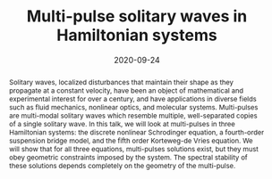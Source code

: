 ---
# Documentation: https://sourcethemes.com/academic/docs/managing-content/

title: "Multi-pulse solitary waves in Hamiltonian systems"
event: 
location: SMU math colloquium
address: 
  street: 
  city: 
  region: Dallas, TX (virtual)
  postcode:
  country:
summary:
abstract: "Solitary waves, localized disturbances that maintain their shape as they propagate at a constant velocity, have been an object of mathematical and experimental interest for over a century, and have applications in diverse fields such as fluid mechanics, nonlinear optics, and molecular systems. Multi-pulses are multi-modal solitary waves which resemble multiple, well-separated copies of a single solitary wave. In this talk, we will look at multi-pulses in three Hamiltonian systems: the discrete nonlinear Schrodinger equation, a fourth-order suspension bridge model, and the fifth order Korteweg-de Vries equation. We will show that for all three equations, multi-pulses solutions exist, but they must obey geometric constraints imposed by the system. The spectral stability of these solutions depends completely on the geometry of the multi-pulse."

# Talk start and end times.
#   End time can optionally be hidden by prefixing the line with `#`.
date: 2020-09-24
# date_end: 2020-09-24
all_day: true

# Schedule page publish date (NOT talk date).
publishDate: 2020-09-24

authors: []
tags: []

# Is this a featured talk? (true/false)
featured: false

# Featured image
# To use, add an image named `featured.jpg/png` to your page's folder. 
# Focal points: Smart, Center, TopLeft, Top, TopRight, Left, Right, BottomLeft, Bottom, BottomRight.
image:
  caption: ""
  focal_point: ""
  preview_only: false

# Custom links (optional).
#   Uncomment and edit lines below to show custom links.
# links:
# - name: Follow
#   url: https://twitter.com
#   icon_pack: fab
#   icon: twitter

# Optional filename of your slides within your talk's folder or a URL.
url_slides:

url_code:
url_pdf:
url_video:

# Markdown Slides (optional).
#   Associate this talk with Markdown slides.
#   Simply enter your slide deck's filename without extension.
#   E.g. `slides = "example-slides"` references `content/slides/example-slides.md`.
#   Otherwise, set `slides = ""`.
slides: ""

# Projects (optional).
#   Associate this post with one or more of your projects.
#   Simply enter your project's folder or file name without extension.
#   E.g. `projects = ["internal-project"]` references `content/project/deep-learning/index.md`.
#   Otherwise, set `projects = []`.
projects: []
---
